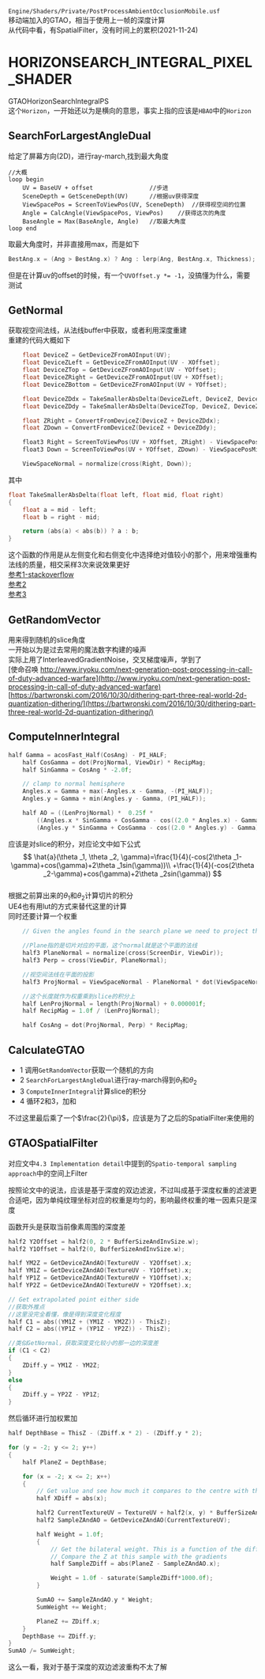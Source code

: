 `Engine/Shaders/Private/PostProcessAmbientOcclusionMobile.usf`  
移动端加入的GTAO，相当于使用上一帧的深度计算  
从代码中看，有SpatialFilter，没有时间上的累积(2021-11-24)   
# HORIZONSEARCH_INTEGRAL_PIXEL_SHADER
GTAOHorizonSearchIntegralPS  
这个`Horizon`，一开始还以为是横向的意思，事实上指的应该是`HBAO`中的`Horizon`  
## SearchForLargestAngleDual
给定了屏幕方向(2D)，进行ray-march,找到最大角度   
```
//大概
loop begin
    UV = BaseUV + offset                //步进
    SceneDepth = GetSceneDepth(UV)      //根据uv获得深度
    ViewSpacePos = ScreenToViewPos(UV, SceneDepth)  //获得视空间的位置
    Angle = CalcAngle(ViewSpacePos, ViewPos)    //获得这次的角度
    BaseAngle = Max(BaseAngle, Angle)   //取最大角度
loop end
```   
取最大角度时，并非直接用max，而是如下 
```cpp
BestAng.x = (Ang > BestAng.x) ? Ang : lerp(Ang, BestAng.x, Thickness);
```  
但是在计算uv的offset的时候，有一个`UVOffset.y *= -1`，没搞懂为什么，需要测试
## GetNormal
获取视空间法线，从法线buffer中获取，或者利用深度重建  
重建的代码大概如下  
```cpp
	float DeviceZ = GetDeviceZFromAOInput(UV);
	float DeviceZLeft = GetDeviceZFromAOInput(UV - XOffset);
	float DeviceZTop = GetDeviceZFromAOInput(UV - YOffset);
	float DeviceZRight = GetDeviceZFromAOInput(UV + XOffset);
	float DeviceZBottom = GetDeviceZFromAOInput(UV + YOffset);

	float DeviceZDdx = TakeSmallerAbsDelta(DeviceZLeft, DeviceZ, DeviceZRight);
	float DeviceZDdy = TakeSmallerAbsDelta(DeviceZTop, DeviceZ, DeviceZBottom);

	float ZRight = ConvertFromDeviceZ(DeviceZ + DeviceZDdx);
	float ZDown = ConvertFromDeviceZ(DeviceZ + DeviceZDdy);

	float3 Right = ScreenToViewPos(UV + XOffset, ZRight) - ViewSpacePosMid;
	float3 Down = ScreenToViewPos(UV + YOffset, ZDown) - ViewSpacePosMid;

	ViewSpaceNormal = normalize(cross(Right, Down));
```  
其中
```cpp
float TakeSmallerAbsDelta(float left, float mid, float right)
{
	float a = mid - left;
	float b = right - mid;

	return (abs(a) < abs(b)) ? a : b;
}
```  
这个函数的作用是从左侧变化和右侧变化中选择绝对值较小的那个，用来增强重构法线的质量，相交采样3次来说效果更好  
[参考1-stackoverflow](https://stackoverflow.com/questions/37627254/how-to-reconstruct-normal-from-depth-without-artifacts-on-edge)  
[参考2](https://wickedengine.net/2019/09/22/improved-normal-reconstruction-from-depth/)    
[参考3](https://atyuwen.github.io/posts/normal-reconstruction/)  
## GetRandomVector
用来得到随机的slice角度  
一开始以为是过去常用的魔法数字构建的噪声   
实际上用了InterleavedGradientNoise，交叉梯度噪声，学到了  
[使命召唤 http://www.iryoku.com/next-generation-post-processing-in-call-of-duty-advanced-warfare](http://www.iryoku.com/next-generation-post-processing-in-call-of-duty-advanced-warfare)  
[https://bartwronski.com/2016/10/30/dithering-part-three-real-world-2d-quantization-dithering/](https://bartwronski.com/2016/10/30/dithering-part-three-real-world-2d-quantization-dithering/)  
## ComputeInnerIntegral  
```cpp
half Gamma = acosFast_Half(CosAng) - PI_HALF;
	half CosGamma = dot(ProjNormal, ViewDir) * RecipMag;
	half SinGamma = CosAng * -2.0f;

	// clamp to normal hemisphere 
	Angles.x = Gamma + max(-Angles.x - Gamma, -(PI_HALF));
	Angles.y = Gamma + min(Angles.y - Gamma, (PI_HALF));

	half AO = ((LenProjNormal) *  0.25f *
		((Angles.x * SinGamma + CosGamma - cos((2.0 * Angles.x) - Gamma)) +
		(Angles.y * SinGamma + CosGamma - cos((2.0 * Angles.y) - Gamma))));
```
应该是对slice的积分，对应论文中如下公式  
$$
\hat{a}(\theta _1, \theta _2, \gamma)=\frac{1}{4}(-cos(2\theta _1-\gamma)+cos(\gamma)+2\theta _1sin(\gamma))\\
+\frac{1}{4}(-cos(2\theta _2-\gamma)+cos(\gamma)+2\theta _2sin(\gamma))
$$   
根据之前算出来的$\theta_1$和$\theta_2$计算切片的积分  
UE4也有用lut的方式来替代这里的计算  
同时还要计算一个权重  
```cpp
	// Given the angles found in the search plane we need to project the View Space GBuffer Normal onto the plane defined by the search axis and the View Direction and perform the inner integrate

	//Plane指的是切片对应的平面，这个normal就是这个平面的法线
	half3 PlaneNormal = normalize(cross(ScreenDir, ViewDir));
	half3 Perp = cross(ViewDir, PlaneNormal);

	//视空间法线在平面的投影
	half3 ProjNormal = ViewSpaceNormal - PlaneNormal * dot(ViewSpaceNormal, PlaneNormal);

	//这个长度就作为权重乘到slice的积分上
	half LenProjNormal = length(ProjNormal) + 0.000001f;
	half RecipMag = 1.0f / (LenProjNormal);

	half CosAng = dot(ProjNormal, Perp) * RecipMag;
```




## CalculateGTAO
* 1 调用`GetRandomVector`获取一个随机的方向
* 2 `SearchForLargestAngleDual`进行ray-march得到$\theta_1$和$\theta_2$
* 3 `ComputeInnerIntegral`计算slice的积分
* 4 循环2和3，加和

不过这里最后乘了一个$\frac{2}{\pi}$，应该是为了之后的SpatialFilter来使用的

    
## GTAOSpatialFilter
对应文中`4.3 Implementation detail`中提到的`Spatio-temporal sampling approach`中的空间上Filter
   
按照论文中的说法，应该是基于深度的双边滤波，不过叫成基于深度权重的滤波更合适吧，因为单纯纹理坐标对应的权重是均匀的，影响最终权重的唯一因素只是深度  
  
函数开头是获取当前像素周围的深度差  
```cpp
half2 Y2Offset = half2(0, 2 * BufferSizeAndInvSize.w);
half2 Y1Offset = half2(0, BufferSizeAndInvSize.w);

half YM2Z = GetDeviceZAndAO(TextureUV - Y2Offset).x;
half YM1Z = GetDeviceZAndAO(TextureUV - Y1Offset).x;
half YP1Z = GetDeviceZAndAO(TextureUV + Y1Offset).x;
half YP2Z = GetDeviceZAndAO(TextureUV + Y2Offset).x;

// Get extrapolated point either side
//获取外推点
//这里没完全看懂，像是得到深度变化程度
half C1 = abs((YM1Z + (YM1Z - YM2Z)) - ThisZ);
half C2 = abs((YP1Z + (YP1Z - YP2Z)) - ThisZ);

//类似GetNormal，获取深度变化较小的那一边的深度差
if (C1 < C2)
{
	ZDiff.y = YM1Z - YM2Z;
}
else
{
	ZDiff.y = YP2Z - YP1Z;
}
```  
然后循环进行加权累加  
```cpp
half DepthBase = ThisZ - (ZDiff.x * 2) - (ZDiff.y * 2);

for (y = -2; y <= 2; y++)
{
	half PlaneZ = DepthBase;

	for (x = -2; x <= 2; x++)
	{
		// Get value and see how much it compares to the centre with the gradients
		half XDiff = abs(x);

		half2 CurrentTextureUV = TextureUV + half2(x, y) * BufferSizeAndInvSize.zw;
		half2 SampleZAndAO = GetDeviceZAndAO(CurrentTextureUV);

		half Weight = 1.0f;
		{
			// Get the bilateral weight. This is a function of the difference in height between the plane equation and the base depth
			// Compare the Z at this sample with the gradients 
			half SampleZDiff = abs(PlaneZ - SampleZAndAO.x);

			Weight = 1.0f - saturate(SampleZDiff*1000.0f);
		}

		SumAO += SampleZAndAO.y * Weight;
		SumWeight += Weight;

		PlaneZ += ZDiff.x;
	}
	DepthBase += ZDiff.y;
}
SumAO /= SumWeight;
```  
这么一看，我对于基于深度的双边滤波重构不太了解  